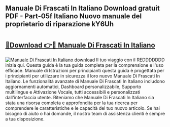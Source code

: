## Manuale Di Frascati In Italiano Download gratuit PDF - Part-05f Italiano Nuovo manuale del proprietario di riparazione kY6Uh

# <h2><a href="http://dfefg7.blite.top/?on=Manuale+Di+Frascati+In+Italiano">🔗Download 👉🔴 Manuale Di Frascati In Italiano</a></h2>

[![Manuale Di Frascati In Italiano download](https://i.imgur.com/lujVjoI.png)](http://dfefg7.blite.top/?on=Manuale+Di+Frascati+In+Italiano)
Il tuo viaggio con il REDDDDDDD inizia qui. Questa guida è la tua guida completa per la comprensione e l'uso efficace. Manuale di Istruzioni per principianti questa guida è progettata per i principianti per utilizzare in sicurezza il loro nuovo Manuale Di Frascati In Italiano. Le funzionalità avanzate di Manuale Di Frascati In Italiano includono aggiornamenti automatici, Dashboard personalizzabile, Supporto multilingue e Attivazione Vocale, tutti accessibili e personalizzati dall'interfaccia utente. Riteniamo che Manuale Di Frascati In Italiano sia stata una risorsa completa e approfondita per la tua ricerca per comprendere le caratteristiche e le capacità del tuo nuovo articolo. Se hai bisogno di aiuto o hai domande, il nostro team di assistenza clienti è sempre a tua disposizione.
